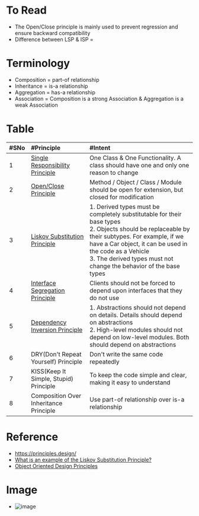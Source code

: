 # To Read
* The Open/Close principle is mainly used to prevent regression and ensure backward compatibility
* Difference between LSP & ISP  = 

# Terminology
* Composition = part-of relationship
* Inheritance = is-a relationship
* Aggregation = has-a relationship
* Association = Composition is a strong Association & Aggregation is a weak Association


# Table
|#SNo| #Principle  | #Intent |
| :--- | :--- | :--- | 
|1| [Single Responsibility Principle](https://stackify.com/solid-design-principles/) | One Class & One Functionality. A class should have one and only one reason to change |
|2| [Open/Close Principle](https://stackify.com/solid-design-open-closed-principle/) | Method / Object / Class / Module should be open for extension, but closed for modification |
|3| [Liskov Substitution Principle](https://stackify.com/solid-design-liskov-substitution-principle/) | 1. Derived types must be completely substitutable for their base types <br>2. Objects should be replaceable by their subtypes. For example, if we have a Car object, it can be used in the code as a Vehicle <br>3. The derived types must not change the behavior of the base types |
|4| [Interface Segregation Principle](https://stackify.com/interface-segregation-principle/) | Clients should not be forced to depend upon interfaces that they do not use |
|5| [Dependency Inversion Principle](https://stackify.com/dependency-inversion-principle/) | 1. Abstractions should not depend on details. Details should depend on abstractions <br>2. High-level modules should not depend on low-level modules. Both should depend on abstractions |
|6| DRY(Don't Repeat Yourself) Principle | Don't write the same code repeatedly |
|7| KISS(Keep It Simple, Stupid) Principle | To keep the code simple and clear, making it easy to understand |
|8| Composition Over Inheritance Principle | Use part-of relationship over is-a relationship |


# Reference
* https://principles.design/
* [What is an example of the Liskov Substitution Principle?](https://stackoverflow.com/questions/56860/what-is-an-example-of-the-liskov-substitution-principle)
* [Object Oriented Design Principles](https://www.oodesign.com/)


# Image
* ![image](https://user-images.githubusercontent.com/7721150/143620201-fd99c82d-8ede-482c-8c63-3ad9424bea1c.png)

